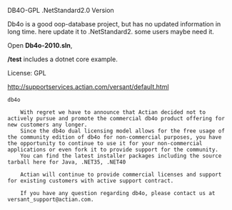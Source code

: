DB4O-GPL .NetStandard2.0 Version


Db4o is a good oop-database project, but has no updated information in long time. 
here update it to .NetStandard2. some users maybe need it.

Open **Db4o-2010.sln**,

**/test** includes a dotnet core example.


License: GPL

http://supportservices.actian.com/versant/default.html
```
db4o

    With regret we have to announce that Actian decided not to actively pursue and promote the commercial db4o product offering for new customers any longer.
    Since the db4o dual licensing model allows for the free usage of the community edition of db4o for non-commercial purposes, you have the opportunity to continue to use it for your non-commercial applications or even fork it to provide support for the community.
    You can find the latest installer packages including the source tarball here for Java, .NET35, .NET40

    Actian will continue to provide commercial licenses and support for existing customers with active support contract.

    If you have any question regarding db4o, please contact us at versant_support@actian.com.
```
 
